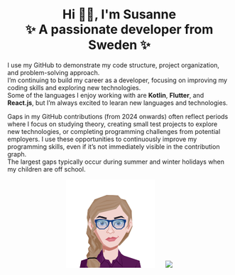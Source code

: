 <!--
**Swirl86/Swirl86** is a ✨ _special_ ✨ repository because its `README.md` (this file) appears on your GitHub profile.

Here are some ideas to get you started:

- 🔭 I’m currently working on ...
- 🌱 I’m currently learning ...
- 👯 I’m looking to collaborate on ...
- 🤔 I’m looking for help with ...
- 💬 Ask me about ...
- 📫 How to reach me: ...
- 😄 Pronouns: ...
- ⚡ Fun fact: ...

https://rahuldkjain.github.io/gh-profile-readme-generator/
-->

<h1 align="center">Hi 🙋‍♀️, I'm Susanne <br>✨ A passionate developer from Sweden ✨</h1>

<p>
I use my GitHub to demonstrate my code structure, project organization, and problem-solving approach.<br>
I’m continuing to build my career as a developer, focusing on improving my coding skills and exploring new technologies.<br>
Some of the languages I enjoy working with are <b>Kotlin</b>, <b>Flutter</b>, and <b>React.js</b>, but I’m always excited to learan new languages and technologies.
</p>

<p>
Gaps in my GitHub contributions (from 2024 onwards) often reflect periods where I focus on studying theory, creating small test projects to explore new technologies, or completing programming challenges from potential employers. I use these opportunities to continuously improve my programming skills, even if it’s not immediately visible in the contribution graph.<br>
The largest gaps typically occur during summer and winter holidays when my children are off school.
</p>

<p align="center">
  <img src="https://github.com/Swirl86/Swirl86/blob/main/avatar.png" width="200" height="200" style="display:inline-block; margin-right: 20px;" />
  <img src="https://github-readme-stats.vercel.app/api/top-langs?username=swirl86&show_icons=true&locale=en&layout=compact" style="display:inline-block;" />
</p>
